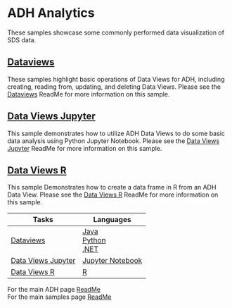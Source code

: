 # ADH Analytics

These samples showcase some commonly performed data visualization of SDS data.

## [Dataviews](https://github.com/osisoft/OSI-Samples-OCS/blob/main/docs/DATA_VIEWS.md)

These samples highlight basic operations of Data Views for ADH, including creating, reading from, updating, and deleting Data Views. Please see the [Dataviews](https://github.com/osisoft/OSI-Samples-OCS/blob/main/docs/DATA_VIEWS.md) ReadMe for more information on this sample.

## [Data Views Jupyter](https://github.com/osisoft/sample-adh-data_views_jupyter-python)

This sample demonstrates how to utilize ADH Data Views to do some basic data analysis using Python Jupyter Notebook. Please see the [Data Views Jupyter](https://github.com/osisoft/sample-adh-data_views_jupyter-python) ReadMe for more information on this sample.

## [Data Views R](https://github.com/osisoft/sample-adh-data_views_r-r)

This sample Demonstrates how to create a data frame in R from an ADH Data View. Please see the [Data Views R](https://github.com/osisoft/sample-adh-data_views_r-r) ReadMe for more information on this sample.

| Tasks  | Languages  | 
| ---- | --- |
| [Dataviews](https://github.com/osisoft/OSI-Samples-OCS/blob/main/docs/DATA_VIEWS.md)  | [Java](https://github.com/osisoft/sample-adh-data_views-java) </br> [Python](https://github.com/osisoft/sample-adh-data_views-python) </br> [.NET](https://github.com/osisoft/sample-adh-data_views-dotnet) | 
| [Data Views Jupyter](https://github.com/osisoft/sample-adh-data_views_jupyter-python) | [Jupyter Notebook](https://github.com/osisoft/sample-adh-data_views_jupyter-python) |
| [Data Views R](https://github.com/osisoft/sample-adh-data_views_r-r)                  | [R](https://github.com/osisoft/sample-adh-data_views_r-r) |  

For the main ADH page [ReadMe](https://github.com/osisoft/OSI-Samples-OCS)  
For the main samples page [ReadMe](https://github.com/osisoft/OSI-Samples)
